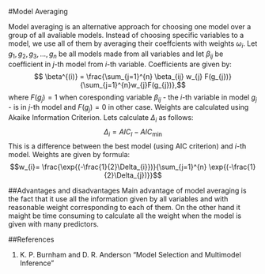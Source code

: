 ﻿#Model Averaging 
 
Model averaging is an alternative approach for choosing one model over a group of all avaliable models. Instead of choosing specific variables to a model, we use all of them by averaging their coeffcients with weights $\omega_i$. Let $g_1, g_2, g_3, ... , g_n$ be all models made from all variables and let $\beta_{ij}$ be coefficient in $j$-th model from $i$-th variable. Coefficients are given by:
$$ \beta^{(i)} = \frac{\sum_{j=1}^{n} \beta_{ij} w_{j} F(g_{j})}{\sum_{j=1}^{n}w_{j}F(g_{j})},$$
  where $F(g_j)=1$ when coresponding variable $\beta_{ij}$ - the $i$-th variable in model $g_j$ - is in $j$-th model and $F(g_j)=0$ in other case. 
 Weights are calculated using Akaike Information Criterion. Lets calculate $\Delta_i$ as follows:
 $$\Delta_i = AIC_I - AIC_\min$$
 This is a difference between the best model (using AIC criterion) and $i$-th model. Weights are given by formula:
 $$w_{i}= \frac{\exp{(-\frac{1}{2}\Delta_{i}})}{\sum_{j=1}^{n} \exp{(-\frac{1}{2}\Delta_{j})}}$$
 
##Advantages and disadvantages 
Main advantage of model averaging is the fact that it use all the information given by all variables and with reasonable weight corresponding to each of them. On the other hand it maight be time consuming to calculate all the weight when the model is given with many predictors.

##References
1.  K. P. Burnham and D. R. Anderson “Model Selection and Multimodel Inference”
